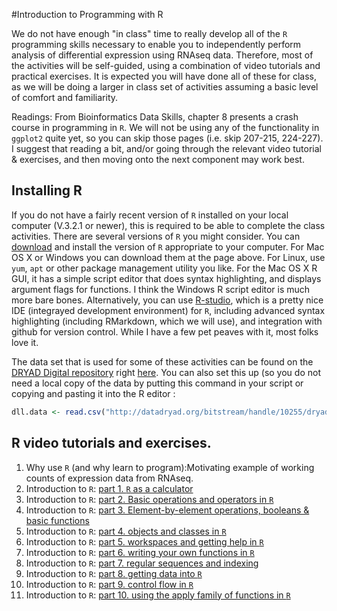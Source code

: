 #Introduction to Programming with R

 We do not have enough "in class" time to really develop all of the `R` programming skills necessary to enable you to independently perform analysis of differential expression using RNAseq data. Therefore, most of the activities will be self-guided, using a combination of video tutorials and practical exercises. It is expected you will have done all of these for class, as we will be doing a larger in class set of activities assuming a basic level of comfort and familiarity.

Readings: From Bioinformatics Data Skills, chapter 8 presents a crash course in programming in `R`. We will not be using any of the functionality in `ggplot2` quite yet, so you can skip those pages (i.e. skip 207-215, 224-227). I suggest that reading a bit, and/or going through the relevant video tutorial & exercises, and then moving onto the next component may work best.

## Installing R
If you do not have a fairly recent version of `R` installed on your local computer (V.3.2.1 or newer), this is required to be able to complete the class activities. There are several versions of `R` you might consider.
  You can [download](http://cran.utstat.utoronto.ca/) and install the version of `R` appropriate to your computer. For Mac OS X or Windows you can download them at the page above. For Linux, use `yum`, `apt` or other package management utility you like. For the Mac OS X R GUI, it has a simple script editor that does syntax highlighting, and displays argument flags for functions. I think the Windows R script editor is much more bare bones.
  Alternatively, you can use [R-studio](https://www.rstudio.com/), which is a pretty nice IDE (integrayed development environment) for `R`, including advanced syntax highlighting (including RMarkdown, which we will use), and integration with github for version control. While I have a few pet peaves with it, most folks love it.

The data set that is used for some of these activities can be found on the [DRYAD Digital repository](http://datadryad.org/) right [here](http://datadryad.org/bitstream/handle/10255/dryad.8377/dll.csv?sequence=1). You can also set this up (so you do not need a local copy of the data by putting this command in your script or copying and pasting it into the R editor :
```R
dll.data <- read.csv("http://datadryad.org/bitstream/handle/10255/dryad.8377/dll.csv", h=T)
```

## R video tutorials and exercises.

1. Why use `R` (and why learn to program):Motivating example of working counts of expression data from RNAseq.
2. Introduction to `R`: [part 1. `R` as a calculator](https://youtu.be/Kyxx9_NLlUY/0.jpg)
3. Introduction to `R`: [part 2. Basic operations and operators in `R`](https://www.youtube.com/watch?v=UrtWeRPpWCw)
4. Introduction to `R`: [part 3. Element-by-element operations, booleans & basic functions](https://www.youtube.com/watch?v=8VcysxMmpg0)
5. Introduction to `R`: [part 4. objects and classes in `R`](https://www.youtube.com/watch?v=-qDiqnEVaLk)
6. Introduction to `R`: [part 5. workspaces and getting help in `R`](https://www.youtube.com/watch?v=0Y9IRfJwzjo)
7. Introduction to `R`: [part 6. writing your own functions in `R`](https://www.youtube.com/watch?v=Mth_tvrxik0)
8. Introduction to `R`: [part 7. regular sequences and indexing](https://www.youtube.com/watch?v=V5_vb7gLtrk)
9. Introduction to `R`: [part 8. getting data into `R`](https://www.youtube.com/watch?v=SlupCvzH2nM)
10. Introduction to `R`: [part 9. control flow in `R`](https://www.youtube.com/watch?v=FgtqJ8-DN7k)
11. Introduction to `R`: [part 10. using the apply family of functions in `R`](https://www.youtube.com/watch?v=uL_LdYS-scQ) 
